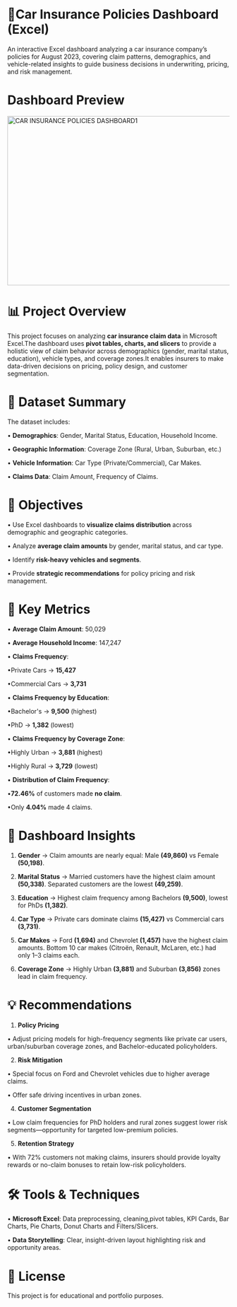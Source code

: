 # 🚗Car Insurance Policies Dashboard (Excel)

An interactive Excel dashboard analyzing a car insurance company’s policies for August 2023, covering claim patterns, demographics, and vehicle-related insights to guide business decisions in underwriting, pricing, and risk management.

# Dashboard Preview

<img width="677" height="383" alt="CAR INSURANCE POLICIES DASHBOARD1" src="https://github.com/user-attachments/assets/f73d2e85-a09a-4bb3-aaa5-6e8856e517cd" />




# 📊 Project Overview

This project focuses on analyzing **car insurance claim data** in Microsoft Excel.The dashboard uses **pivot tables, charts, and slicers** to provide a holistic view of claim behavior across demographics (gender, marital status, education), vehicle types, and coverage zones.It enables insurers to make data-driven decisions on pricing, policy design, and customer segmentation.

# 📁 Dataset Summary

The dataset includes:

•	**Demographics**: Gender, Marital Status, Education, Household Income.

•	**Geographic Information**: Coverage Zone (Rural, Urban, Suburban, etc.)

•	**Vehicle Information**: Car Type (Private/Commercial), Car Makes.

•	**Claims Data**: Claim Amount, Frequency of Claims.

# 🎯 Objectives

•	Use Excel dashboards to **visualize claims distribution** across demographic and geographic categories.

•	Analyze **average claim amounts** by gender, marital status, and car type.

•	Identify **risk-heavy vehicles and segments**.

•	Provide **strategic recommendations** for policy pricing and risk management.

# 🧮 Key Metrics

•	**Average Claim Amount**: 50,029

•	**Average Household Income**: 147,247

•	**Claims Frequency**:

  •Private Cars → **15,427**
	  
  •Commercial Cars → **3,731**
	  
•	**Claims Frequency by Education**:

   •Bachelor's → **9,500** (highest)
	 
   •PhD → **1,382** (lowest)
	 
•	**Claims Frequency by Coverage Zone**:
     
   •Highly Urban → **3,881** (highest)
	 
   •Highly Rural → **3,729** (lowest)
	 
•	**Distribution of Claim Frequency**:
    
   •**72.46%** of customers made **no claim**.
   
   •Only  **4.04%** made 4 claims.

# 📌 Dashboard Insights

1.	**Gender** → Claim amounts are nearly equal: Male **(49,860)** vs Female **(50,198)**.

2. **Marital Status** → Married customers have the highest claim amount **(50,338)**. Separated customers are the lowest **(49,259)**.

3. **Education** → Highest claim frequency among Bachelors **(9,500)**, lowest for PhDs **(1,382)**.
   
4.	**Car Type** → Private cars dominate claims **(15,427)** vs Commercial cars **(3,731)**.

5.	**Car Makes** → Ford **(1,694)** and Chevrolet **(1,457)** have the highest claim amounts. Bottom 10 car makes (Citroën, Renault, McLaren, etc.) had only 1–3 claims each.

6.	**Coverage Zone** → Highly Urban **(3,881)** and Suburban **(3,856)** zones lead in claim frequency.

# 💡 Recommendations

1.	**Policy Pricing**
   
• Adjust pricing models for high-frequency segments like private car users, urban/suburban coverage zones, and Bachelor-educated policyholders.
  
2.	**Risk Mitigation**
   
• Special focus on Ford and Chevrolet vehicles due to higher average claims.

• Offer safe driving incentives in urban zones.

4.	**Customer Segmentation**

• Low claim frequencies for PhD holders and rural zones suggest lower risk segments—opportunity for targeted low-premium policies.

5.	**Retention Strategy**

• With 72% customers not making claims, insurers should provide loyalty rewards or no-claim bonuses to retain low-risk policyholders.

# 🛠️ Tools & Techniques

•	**Microsoft Excel**: Data preprocessing, cleaning,pivot tables, KPI Cards, Bar Charts, Pie Charts, Donut Charts and Filters/Slicers.

•	**Data Storytelling**: Clear, insight-driven layout highlighting risk and opportunity areas.


# 📌 License

This project is for educational and portfolio purposes.



